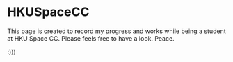 # HKUSpaceCC

This page is created to record my progress and works while being a student at HKU Space CC.
Please feels free to have a look.
Peace. 

:)))
